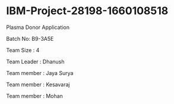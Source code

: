 # IBM-Project-28198-1660108518

Plasma Donor Application

Batch No: B9-3A5E

Team Size : 4

Team Leader : Dhanush

Team member : Jaya Surya

Team member : Kesavaraj

Team member : Mohan
